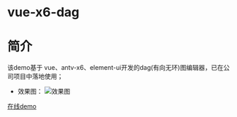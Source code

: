 # vue-x6-dag

# 简介
  该demo基于 vue、antv-x6、element-ui开发的dag(有向无环)图编辑器，已在公司项目中落地使用；
- 效果图：
![效果图](https://gitee.com/worthworld/dag/raw/master/public/demo.png)


[在线demo](https://github.com/worthworld/vue-x6-dag/)



